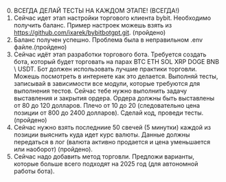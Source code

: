 0. ВСЕГДА ДЕЛАЙ ТЕСТЫ НА КАЖДОМ ЭТАПЕ! (ВСЕГДА!)
1. Сейчас идет этап настройки торгового клиента bybit. Необходимо получить баланс.
Пример настроек можешь взять из https://github.com/ixarek/bybitbotgpt.git. (пройдено)
2. Баланс получен успешно. Проблема была в неправильном .env файле.(пройдено)
3. Сейчас идёт этап разработки торгового бота. Требуется создать бота, который будет торговать на парах BTC ETH SOL XRP DOGE BNB  \ USDT. Бот должен использовать лучшие практики торговли. Можешь посмотреть в интернете как это делается. Выполняй тесты, записывай в зависимости все модули, которые требуются для выполнения тестов. Сейчас тебе нужно выполнить задачу выставления и закрытия ордера. Ордера должны быть выставлены от 80 до 120 долларов. Плечо от 10 до 20 (следовательно цена позиции от 800 до 2400 долларов). Сделай код, проведи тесты. (пройдено)
4. Сейчас нужно взять последниие 50 свечей (5 минутки) каждой из позиции выяснить куда идет курс валюты. Данные должны передаться в лог (валюта активно продается и цена уменьшается или наоборот) (пройдено).
5. Сейчас надо добавить метод торговли. Предложи варианты, которые больше всего подходят на 2025 год (для автономной работы бота).
